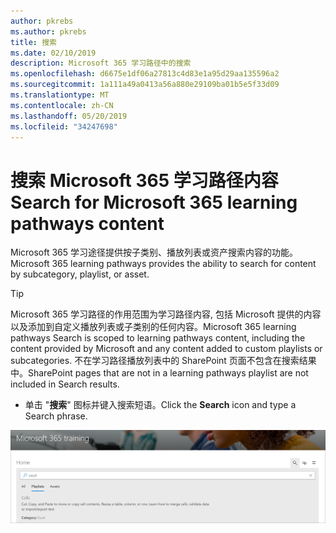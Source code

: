 ```yaml
---
author: pkrebs
ms.author: pkrebs
title: 搜索
ms.date: 02/10/2019
description: Microsoft 365 学习路径中的搜索
ms.openlocfilehash: d6675e1df06a27813c4d83e1a95d29aa135596a2
ms.sourcegitcommit: 1a111a49a0413a56a880e29109ba01b5e5f33d09
ms.translationtype: MT
ms.contentlocale: zh-CN
ms.lasthandoff: 05/20/2019
ms.locfileid: "34247698"
---
```

# <a name="search-for-microsoft-365-learning-pathways-content"></a><span data-ttu-id="6667e-103">搜索 Microsoft 365 学习路径内容</span><span class="sxs-lookup"><span data-stu-id="6667e-103">Search for Microsoft 365 learning pathways content</span></span>

<span data-ttu-id="6667e-104">Microsoft 365 学习途径提供按子类别、播放列表或资产搜索内容的功能。</span><span class="sxs-lookup"><span data-stu-id="6667e-104">Microsoft 365 learning pathways provides the ability to search for content by subcategory, playlist, or asset.</span></span> 

> [!TIP]
> <span data-ttu-id="6667e-105">Microsoft 365 学习路径的作用范围为学习路径内容, 包括 Microsoft 提供的内容以及添加到自定义播放列表或子类别的任何内容。</span><span class="sxs-lookup"><span data-stu-id="6667e-105">Microsoft 365 learning pathways Search is scoped to learning pathways content, including the content provided by Microsoft and any content added to custom playlists or subcategories.</span></span> <span data-ttu-id="6667e-106">不在学习路径播放列表中的 SharePoint 页面不包含在搜索结果中。</span><span class="sxs-lookup"><span data-stu-id="6667e-106">SharePoint pages that are not in a learning pathways playlist are not included in Search results.</span></span>     

- <span data-ttu-id="6667e-107">单击 "**搜索**" 图标并键入搜索短语。</span><span class="sxs-lookup"><span data-stu-id="6667e-107">Click the **Search** icon and type a Search phrase.</span></span> 

![cg-search](media/cg-search.png)

